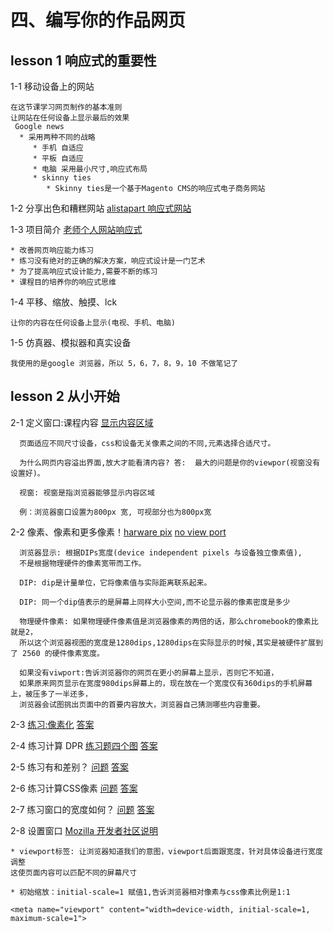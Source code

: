 # 四、编写你的作品网页

## lesson 1 响应式的重要性

1-1 移动设备上的网站

    在这节课学习网页制作的基本准则
    让网站在任何设备上显示最后的效果
     Google news
      * 采用两种不同的战略
         * 手机 自适应
         * 平板 自适应
         * 电脑 采用最小尺寸,响应式布局
         * skinny ties
            * Skinny ties是一个基于Magento CMS的响应式电子商务网站
   
   
1-2 分享出色和糟糕网站 [alistapart 响应式网站](https://alistapart.com/)
   
1-3 项目简介 [老师个人网站响应式](https://hurtlingthrough.space/)

    * 改善网页响应能力练习
    * 练习没有绝对的正确的解决方案，响应式设计是一门艺术
    * 为了提高响应式设计能力,需要不断的练习
    * 课程目的培养你的响应式思维

   
   
1-4 平移、缩放、触摸、lck

    让你的内容在任何设备上显示(电视、手机、电脑)
 

1-5 仿真器、模拟器和真实设备

    我使用的是google 浏览器，所以 5，6，7，8，9，10 不做笔记了
    
 
 ## lesson 2 从小开始
 
 2-1 定义窗口:课程内容 [显示内容区域](/image/lesson_2_1_view_port.png)
 
      页面适应不同尺寸设备，css和设备无关像素之间的不同,元素选择合适尺寸。 
     
      为什么网页内容溢出界面,放大才能看清内容? 答:  最大的问题是你的viewpor(视窗没有设置好)。
      
      视窗: 视窗是指浏览器能够显示内容区域
      
      例：浏览器窗口设置为800px 宽, 可视部分也为800px宽 
      


 2-2 像素、像素和更多像素！[harware pix](/image/lesson%202_2-1%20device%20pixe%20hardware%20pix.png) [no view port](/image/lesson%202_2-1%20noviewport%202-4.png)
      
      浏览器显示: 根据DIPs宽度(device independent pixels 与设备独立像素值),
      不是根据物理硬件的像素宽带而工作。
      
      DIP: dip是计量单位，它将像素值与实际距离联系起来。
      
      DIP: 同一个dip值表示的是屏幕上同样大小空间,而不论显示器的像素密度是多少
      
      物理硬件像素: 如果物理硬件像素值是浏览器像素的两倍的话，那么chromebook的像素比就是2，
      所以这个浏览器视图的宽度是1280dips,1280dips在实际显示的时候,其实是被硬件扩展到了 2560 的硬件像素宽度。
      
      如果没有viwport:告诉浏览器你的网页在更小的屏幕上显示，否则它不知道，
      如果原来网页显示在宽度980dips屏幕上的，现在放在一个宽度仅有360dips的手机屏幕上，被压多了一半还多，
      浏览器会试图挑出页面中的首要内容放大，浏览器自己猜测哪些内容重要。
   


 2-3 [练习:像素化](/image/2_2-3%20练习.png)  [答案](/image/2_2-3%20answer.png)
 
 2-4 练习计算 DPR  [练习题四个图](/image/lesson_2-2-4-DRP.png) [答案](/image/lesson_2-2-4-DRP_answer.png)
 
 2-5 练习有和差别？ [问题](/image/lesson_2-2-5-meat.png) [答案](/image/lesson_2-2-4-DRP_answer.png)
 
 2-6 练习计算CSS像素 [问题](/image/lesson_2-2-6-qustion.png) [答案](/image/lesson_2-2-6-answer.png)
 
 2-7 练习窗口的宽度如何？ [问题](/image/lesson_2-2-7-qustion.png) [答案](/image/lesson_2-2-7-answer.png)
 
 2-8 设置窗口 [Mozilla 开发者社区说明](https://developer.mozilla.org/zh-CN/docs/Mobile/Viewport_meta_tag)
    
    * viewport标签: 让浏览器知道我们的意图，viewport后面跟宽度，针对具体设备进行宽度调整
    这使页面内容可以匹配不同的屏幕尺寸
    
    * 初始缩放：initial-scale=1 赋值1,告诉浏览器相对像素与css像素比例是1:1
```
<meta name="viewport" content="width=device-width, initial-scale=1, maximum-scale=1">

```
 
 